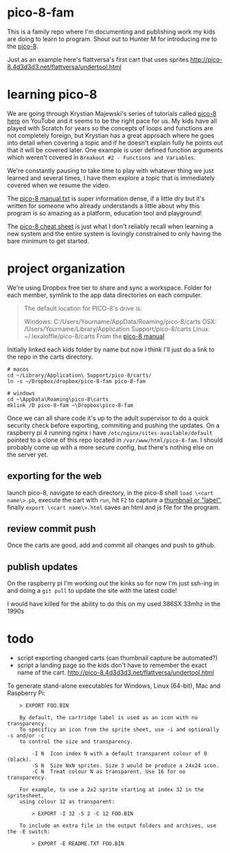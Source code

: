 # pico-8-fam
This is a family repo where I'm documenting and publishing work my kids are doing to learn to program. Shout out to Hunter M for introducing me to the [pico-8](https://www.lexaloffle.com/pico-8.php).

Just as an example here's flattversa's first cart that uses sprites http://pico-8.4d3d3d3.net/flattversa/undertool.html

# learning pico-8
We are going through Krystian Majewski's series of tutorials called [pico-8 hero](https://www.youtube.com/playlist?list=PLYND9uft5u_1YCkmXiMrPU7tiBG3hIKAZ) on YouTube and it seems to be the right pace for us.  My kids have all played with Scratch for years so the concepts of loops and functions are not completely foreign, but Krystian has a great approach where he goes into detail when covering a topic and if he doesn't explain fully he points out that it will be covered later. One example is user defined function arguments which weren't covered in `Breakout #2 - Functions and Variables`.

We're constantly pausing to take time to play with whatever thing we just learned and several times, I have them explore a topic that is immediately covered when we resume the video.

The [pico-8 manual.txt](https://www.lexaloffle.com/pico8_manual.txt) is super information dense, if a little dry but it's written for someone who already understands a little about why this program is so amazing as a platform, education tool and playground!

The [pico-8 cheat sheet](https://www.lexaloffle.com/bbs/files/16585/PICO-8_CheatSheet_0111Gm_4k.png) is just what I don't reliably recall when learning a new system and the entire system is lovingly constrained to only having the bare minimum to get started.

# project organization
We're using Dropbox free tier to share and sync a workspace.  Folder for each member, symlink to the app data directories on each computer.

> The default location for PICO-8's drive is:
>
>	Windows: C:/Users/Yourname/AppData/Roaming/pico-8/carts
>	OSX: /Users/Yourname/Library/Application Support/pico-8/carts
>	Linux: ~/.lexaloffle/pico-8/carts
From the [pico-8 manual](https://www.lexaloffle.com/pico8_manual.txt)

Initially linked each kids folder by name but now I think I'll just do a link to the repo in the carts directory.

    # macos
    cd ~/Library/Application\ Support/pico-8/carts/
    ln -s ~/Dropbox/dropbox/pico-8-fam pico-8-fam

    # windows
    cd ~\AppData\Roaming\pico-8\carts
    mklink /D pico-8-fam ~\Dropbox\pico-8-fam

Once we can all share code it's up to the adult supervisor to do a quick security check before exporting, commiting and pushing the updates.  On a raspberry pi 4 running nginx i have `/etc/nginx/sites-available/default` pointed to a clone of this repo located in `/var/www/html/pico-8-fam`.  I should probably come up with a more secure config, but there's nothing else on the server yet.

## exporting for the web
launch pico-8, navigate to each directory, in the pico-8 shell `load \<cart name\>.pb`, execute the cart with `run`, hit `F2` to capture a [thumbnail or "label"](https://www.reddit.com/r/pico8/comments/fdk79r/cant_export/), finally `export \<cart name\>.html` saves an html and js file for the program.

## review commit push
Once the carts are good, add and commit all changes and push to github.

## publish updates
On the raspberry pi I'm working out the kinks so for now I'm just ssh-ing in and doing a `git pull` to update the site with the latest code!

I would have killed for the ability to do this on my used 386SX 33mhz in the 1990s

# todo
 - script exporting changed carts (can thumbnail capture be automated?)
 - script a landing page so the kids don't have to remember the exact name of the cart.
http://pico-8.4d3d3d3.net/flattversa/undertool.html


To generate stand-alone executables for Windows, Linux (64-bit), Mac and Raspberry Pi:

		> EXPORT FOO.BIN

		By default, the cartridge label is used as an icon with no transparency.
		To specificy an icon from the sprite sheet, use -i and optionally -s and/or -c
		to control the size and transparency.

			-I N  Icon index N with a default transparent colour of 0 (black).
			-S N  Size NxN sprites. Size 3 would be produce a 24x24 icon.
			-C N  Treat colour N as transparent. Use 16 for no transparency.

		For example, to use a 2x2 sprite starting at index 32 in the spritesheet,
		using colour 12 as transparent:

			> EXPORT -I 32 -S 2 -C 12 FOO.BIN

		To include an extra file in the output folders and archives, use the -E switch:

			> EXPORT -E README.TXT FOO.BIN
